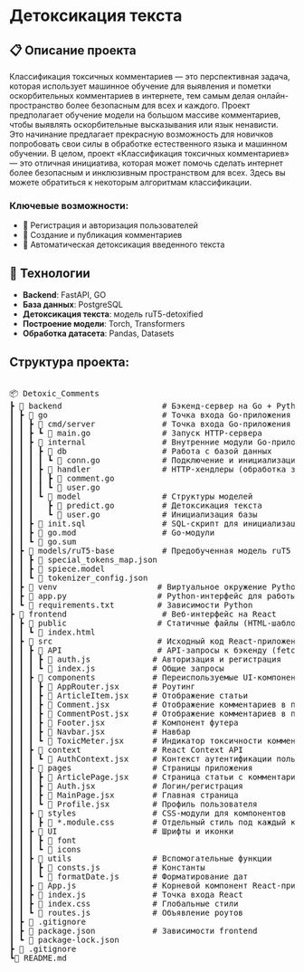 # Детоксикация текста

## 📋 Описание проекта
Классификация токсичных комментариев — это перспективная задача, которая использует машинное обучение для выявления и пометки оскорбительных комментариев в интернете, тем самым делая онлайн-пространство более безопасным для всех и каждого. Проект предполагает обучение модели на большом массиве комментариев, чтобы выявлять оскорбительные высказывания или язык ненависти. Это начинание предлагает прекрасную возможность для новичков попробовать свои силы в обработке естественного языка и машинном обучении. В целом, проект «Классификация токсичных комментариев» — это отличная инициатива, которая может помочь сделать интернет более безопасным и инклюзивным пространством для всех. Здесь вы можете обратиться к некоторым алгоритмам классификации.

### Ключевые возможности:

- 👥 Регистрация и авторизация пользователей
- 📝 Создание и публикация комментариев
- 📰 Автоматическая детоксикация введенного текста

## 🚀 Технологии

- **Backend**: FastAPI, GO
- **База данных**: PostgreSQL
- **Детоксикация текста**: модель ruT5-detoxified
- **Построение модели**: Torch, Transformers
- **Обработка датасета**: Pandas, Datasets

## Структура проекта:

<pre>

📦 Detoxic_Comments
┣ 📂 backend                     # Бэкенд-сервер на Go + Python
┃ ┣ 📂 go                        # Точка входа Go-приложения
┃ ┃ ┣ 📂 cmd/server              # Точка входа Go-приложения
┃ ┃ ┣ ┗ 📜 main.go               # Запуск HTTP-сервера
┃ ┃ ┣ 📂 internal                # Внутренние модули Go-приложения
┃ ┃ ┃ ┣ 📂 db                    # Работа с базой данных
┃ ┃ ┃ ┃ ┗ 📜 conn.go             # Подключение и инициализация базы данных
┃ ┃ ┃ ┣ 📂 handler               # HTTP-хендлеры (обработка запросов)
┃ ┃ ┃ ┃ ┣ 📜 comment.go
┃ ┃ ┃ ┃ ┗ 📜 user.go
┃ ┃ ┃ ┗ 📂 model                 # Структуры моделей
┃ ┃ ┃   ┣ 📜 predict.go          # Детоксикация текста
┃ ┃ ┃   ┗ 📜 user.go             # Инициализация базы
┃ ┃ ┣ 📜 init.sql                # SQL-скрипт для инициализации БД
┃ ┃ ┣ 📜 go.mod                  # Go-модули
┃ ┃ ┗ 📜 go.sum
┃ ┣ 📂 models/ruT5-base          # Предобученная модель ruT5 для анализа токсичности
┃ ┃ ┣ 📜 special_tokens_map.json
┃ ┃ ┣ 📜 spiece.model
┃ ┃ ┗ 📜 tokenizer_config.json
┃ ┣ 📂 venv                     # Виртуальное окружение Python (игнорируется Git)
┃ ┣ 📜 app.py                   # Python-интерфейс для работы с моделью ruT5
┃ ┗ 📜 requirements.txt         # Зависимости Python
┣ 📂 frontend                    # Веб-интерфейс на React
┃ ┣ 📂 public                   # Статичные файлы (HTML-шаблон)
┃ ┃ ┗ 📜 index.html
┃ ┣ 📂 src                      # Исходный код React-приложения
┃ ┃ ┣ 📂 API                    # API-запросы к бэкенду (fetch/axios)
┃ ┃ ┃ ┣ 📜 auth.js             # Авторизация и регистрация
┃ ┃ ┃ ┗ 📜 index.js            # Общие запросы
┃ ┃ ┣ 📂 components            # Переиспользуемые UI-компоненты
┃ ┃ ┃ ┣ 📜 AppRouter.jsx       # Роутинг
┃ ┃ ┃ ┣ 📜 ArticleItem.jsx     # Отображение статьи
┃ ┃ ┃ ┣ 📜 Comment.jsx         # Отображение комментариев в профиле
┃ ┃ ┃ ┣ 📜 CommentPost.jsx     # Отображение комментариев в посте
┃ ┃ ┃ ┣ 📜 Footer.jsx          # Компонент футера
┃ ┃ ┃ ┣ 📜 Navbar.jsx          # Навбар
┃ ┃ ┃ ┗ 📜 ToxicMeter.jsx      # Индикатор токсичности комментария
┃ ┃ ┣ 📂 context               # React Context API
┃ ┃ ┃ ┗ 📜 AuthContext.jsx     # Контекст аутентификации пользователя
┃ ┃ ┣ 📂 pages                 # Страницы приложения
┃ ┃ ┃ ┣ 📜 ArticlePage.jsx     # Страница статьи с комментариями
┃ ┃ ┃ ┣ 📜 Auth.jsx            # Логин/регистрация
┃ ┃ ┃ ┣ 📜 MainPage.jsx        # Главная страница
┃ ┃ ┃ ┗ 📜 Profile.jsx         # Профиль пользователя
┃ ┃ ┣ 📂 styles                # CSS-модули для компонентов
┃ ┃ ┃ ┣ 📜 *.module.css        # Отдельный стиль под каждый компонент
┃ ┃ ┣ 📂 UI                    # Шрифты и иконки
┃ ┃ ┃ ┣ 📂 font
┃ ┃ ┃ ┗ 📂 icons
┃ ┃ ┣ 📂 utils                 # Вспомогательные функции
┃ ┃ ┃ ┣ 📜 consts.js           # Константы
┃ ┃ ┃ ┗ 📜 formatDate.js       # Форматирование дат
┃ ┃ ┣ 📜 App.js                # Корневой компонент React-приложения
┃ ┃ ┣ 📜 index.js              # Точка входа React
┃ ┃ ┣ 📜 index.css             # Глобальные стили
┃ ┃ ┗ 📜 routes.js             # Объявление роутов
┃ ┣ 📜 .gitignore
┃ ┣ 📜 package.json            # Зависимости frontend
┃ ┗ 📜 package-lock.json
┣ 📜 .gitignore
┗📜 README.md

</pre>